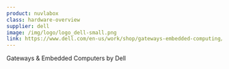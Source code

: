 ```yaml
---
product: nuvlabox
class: hardware-overview
supplier: dell
image: /img/logo/logo_dell-small.png
link: https://www.dell.com/en-us/work/shop/gateways-embedded-computing/sc/gateways-embedded-pcs
---
```


Gateways & Embedded Computers by Dell
